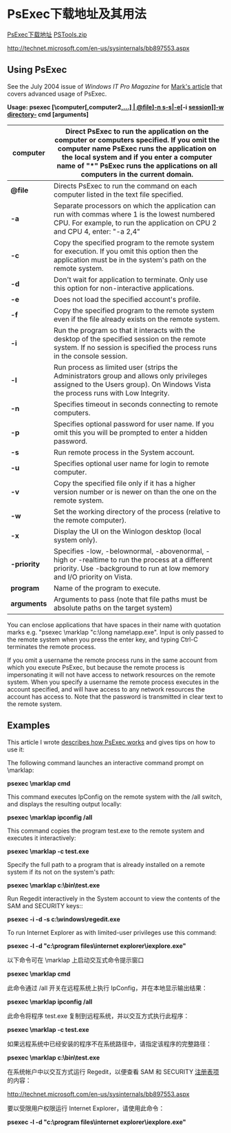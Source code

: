 # PsExec下载地址及其用法

[PsExec下载地址](http://technet.microsoft.com/en-us/sysinternals/bb897553.aspx)  [PSTools.zip](http://download.sysinternals.com/files/PSTools.zip)

http://technet.microsoft.com/en-us/sysinternals/bb897553.aspx

## Using PsExec

See the July 2004 issue of *Windows IT Pro Magazine* for [Mark's article](http://windowsitpro.com/systems-management/psexec) that covers advanced usage of PsExec.

**Usage: psexec [\computer[,computer2[,...\] | @file](#)][-n s](#)[-s|-e](#)[-i [session\]](#)][-w directory](#)[-](#) cmd [arguments]**

| **computer**  | Direct PsExec to run the application on the computer or computers specified.  If you omit the computer name PsExec runs the application on the local  system and if you enter a computer name of "\*" PsExec runs the  applications on all computers in the current domain. |
| ------------- | ------------------------------------------------------------ |
| **@file**     | Directs PsExec to run the command on each computer listed in the text file specified. |
| **-a**        | Separate processors on which the application can run with commas where 1 is the  lowest numbered CPU. For example, to run the application on CPU 2 and  CPU 4, enter: "-a 2,4" |
| **-c**        | Copy the specified program to the remote system for execution. If you omit  this option then the application must be in the system's path on the  remote system. |
| **-d**        | Don't wait for application to terminate. Only use this option for non-interactive applications. |
| **-e**        | Does not load the specified account's profile.               |
| **-f**        | Copy the specified program to the remote system even if the file already exists on the remote system. |
| **-i**        | Run the program so that it interacts with the desktop of the specified  session on the remote system. If no session is specified the process  runs in the console session. |
| **-l**        | Run process as limited user (strips the Administrators group and allows  only privileges assigned to the Users group). On Windows Vista the  process runs with Low Integrity. |
| **-n**        | Specifies timeout in seconds connecting to remote computers. |
| **-p**        | Specifies optional password for user name. If you omit this you will be prompted to enter a hidden password. |
| **-s**        | Run remote process in the System account.                    |
| **-u**        | Specifies optional user name for login to remote computer.   |
| **-v**        | Copy the specified file only if it has a higher version number or is newer on than the one on the remote system. |
| **-w**        | Set the working directory of the process (relative to the remote computer). |
| **-x**        | Display the UI on the Winlogon desktop (local system only).  |
| **-priority** | Specifies -low, -belownormal, -abovenormal, -high or -realtime to run the process at a different priority. Use -background to run at low memory and I/O  priority on Vista. |
| **program**   | Name of the program to execute.                              |
| **arguments** | Arguments to pass (note that file paths must be absolute paths on the target system) |

You can enclose applications that have spaces in their name with  quotation marks e.g. "psexec \marklap "c:\long name\app.exe". Input is  only passed to the remote system when you press the enter key, and  typing Ctrl-C terminates the remote process.

If you omit a username the remote process runs in the same account  from which you execute PsExec, but because the remote process is  impersonating it will not have access to network resources on the remote system. When you specify a username the remote process executes in the  account specified, and will have access to any network resources the  account has access to. Note that the password is transmitted in clear  text to the remote system.

## Examples

This article I wrote [describes how PsExec works](http://windowsitpro.com/systems-management/psexec) and gives tips on how to use it:

The following command launches an interactive command prompt on \marklap:

**psexec \marklap cmd**

This command executes IpConfig on the remote system with the /all switch, and displays the resulting output locally:

**psexec \marklap ipconfig /all**

This command copies the program test.exe to the remote system and executes it interactively:

**psexec \marklap -c test.exe**

Specify the full path to a program that is already installed on a remote system if its not on the system's path:

**psexec \marklap c:\bin\test.exe**

Run Regedit interactively in the System account to view the contents of the SAM and SECURITY keys::

**psexec -i -d -s c:\windows\regedit.exe**

To run Internet Explorer as with limited-user privileges use this command:

**psexec -l -d "c:\program files\internet explorer\iexplore.exe"**

以下命令可在 \marklap 上启动交互式命令提示窗口

**psexec \marklap cmd**

此命令通过 /all 开关在远程系统上执行 IpConfig，并在本地显示输出结果：

**psexec \marklap ipconfig /all**

此命令将程序 test.exe 复制到远程系统，并以交互方式执行此程序：

**psexec \marklap -c test.exe**

如果远程系统中已经安装的程序不在系统路径中，请指定该程序的完整路径：

**psexec \marklap c:\bin\test.exe**

在系统帐户中以交互方式运行 Regedit，以便查看 SAM 和 SECURITY [注册表项](http://baike.baidu.com/view/627022.htm)的内容：

http://technet.microsoft.com/en-us/sysinternals/bb897553.aspx

要以受限用户权限运行 Internet Explorer，请使用此命令：

**psexec -l -d "c:\program files\internet explorer\iexplore.exe"**

## 